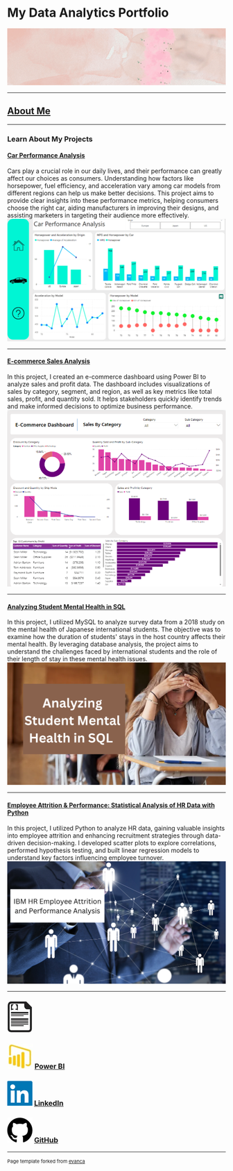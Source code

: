 # My Data Analytics Portfolio
 <img  src = "https://github.com/Shahlaliquat/shahlaliaquat.github.io/blob/master/images/Shahla_liaquat_data_analyst.gif?raw=true"/>



---

## [About Me](/aboutme.md)



---

### Learn About My Projects 
#### [Car Performance Analysis](https://github.com/Shahlaliquat/Car-Performance-Power-BI-Project)


Cars play a crucial role in our daily lives, and their performance can greatly affect our choices as consumers. Understanding how factors like horsepower, fuel efficiency, and acceleration vary among car models from different regions can help us make better decisions. This project aims to provide clear insights into these performance metrics, helping consumers choose the right car, aiding manufacturers in improving their designs, and assisting marketers in targeting their audience more effectively.
<img src="https://github.com/Shahlaliquat/shahlaliaquat.github.io/blob/master/images/Car%20performnance.png?raw=true"/>


---
#### [E-commerce Sales Analysis](https://github.com/Shahlaliquat/E-commerce-Power-BI-Dashboard)
 In this project, I created an e-commerce dashboard using Power BI to analyze sales and profit data. The dashboard includes visualizations of sales by category, segment, and region, as well as key metrics like total sales, profit, and quantity sold. It helps stakeholders quickly identify trends and make informed decisions to optimize business performance.
<img src="https://github.com/Shahlaliquat/shahlaliaquat.github.io/blob/master/images/E%20commerce%20sales.png?raw=true"/>


---
#### [Analyzing Student Mental Health in SQL](https://github.com/Shahlaliquat/Analyzing-students-mental-health-in-SQL)
In this project, I utilized MySQL to analyze survey data from a 2018 study on the mental health of Japanese international students. The objective was to examine how the duration of students' stays in the host country affects their mental health. By leveraging database analysis, the project aims to understand the challenges faced by international students and the role of their length of stay in these mental health issues.
  <img  src = "https://github.com/Shahlaliquat/shahlaliaquat.github.io/blob/master/images/Analyzing%20Student%20Mental%20health.png?raw=true"/>


---
#### [Employee Attrition & Performance: Statistical Analysis of HR Data with Python](https://github.com/Shahlaliquat/IBM-HR-Employee-Attrition-and-Performance)
 In this project, I utilized Python to analyze HR data, gaining valuable insights into employee attrition and enhancing recruitment strategies through data-driven decision-making. I developed scatter plots to explore correlations, performed hypothesis testing, and built linear regression models to understand key factors influencing employee turnover.
<img src = "https://github.com/Shahlaliquat/shahlaliaquat.github.io/blob/master/images/IBM%20HR%20Attrition%20Analysis.png?raw=true"/>


---
### <img src="https://github.com/Shahlaliquat/shahlaliaquat.github.io/blob/master/images/curriculum-vitae-icons.jpg?raw=true"/>





### [<img src="https://github.com/Shahlaliquat/shahlaliaquat.github.io/blob/master/images/powe_bi.jpg?raw=true"/>](https://app.powerbi.com/home?experience=power-bi)   [Power BI](https://app.powerbi.com/home?experience=power-bi)





### [<img src="https://github.com/Shahlaliquat/shahlaliaquat.github.io/blob/master/images/Linkedin_iocn.png?raw=true"/>](https://www.linkedin.com/in/shahla-liaquat-146427215/)   [LinkedIn](https://www.linkedin.com/in/shahla-liaquat-146427215/)




### [<img src="https://github.com/Shahlaliquat/shahlaliaquat.github.io/blob/master/images/github.jpg?raw=true"/>](https://github.com/Shahlaliquat)   [GitHub](https://github.com/Shahlaliquat)





---
<p style="font-size:11px">Page template forked from <a href="https://github.com/evanca/quick-portfolio">evanca</a></p>
<!-- Remove above link if you don't want to attibute -->
